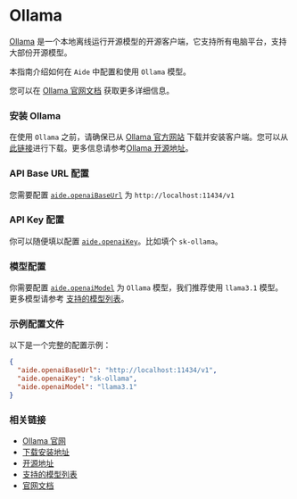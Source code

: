 # Ollama

[Ollama](https://ollama.com) 是一个本地离线运行开源模型的开源客户端，它支持所有电脑平台，支持大部份开源模型。

本指南介绍如何在 `Aide` 中配置和使用 `Ollama` 模型。

您可以在 [Ollama 官网文档](https://ollama.com/blog/openai-compatibility) 获取更多详细信息。

### 安装 Ollama

在使用 `Ollama` 之前，请确保已从 [Ollama 官方网站](https://ollama.com) 下载并安装客户端。您可以从[此链接](https://ollama.com/download)进行下载。更多信息请参考[Ollama 开源地址](https://github.com/ollama/ollama)。

### API Base URL 配置

您需要配置 [`aide.openaiBaseUrl`](../configuration/openai-base-url.md) 为 `http://localhost:11434/v1`

### API Key 配置

你可以随便填以配置 [`aide.openaiKey`](../configuration/openai-key.md)。比如填个 `sk-ollama`。

### 模型配置

你需要配置 [`aide.openaiModel`](../configuration/openai-model.md) 为 `Ollama` 模型，我们推荐使用 `llama3.1` 模型。更多模型请参考 [支持的模型列表](https://ollama.com/library)。

### 示例配置文件

以下是一个完整的配置示例：

```json
{
  "aide.openaiBaseUrl": "http://localhost:11434/v1",
  "aide.openaiKey": "sk-ollama",
  "aide.openaiModel": "llama3.1"
}
```

### 相关链接

- [Ollama 官网](https://ollama.com)
- [下载安装地址](https://ollama.com/download)
- [开源地址](https://github.com/ollama/ollama)
- [支持的模型列表](https://ollama.com/library)
- [官网文档](https://ollama.com/blog/openai-compatibility)

